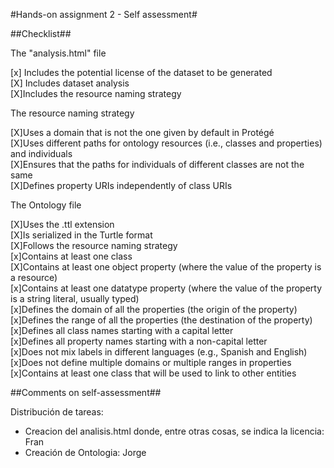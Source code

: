 #Hands-on assignment 2 - Self assessment#

##Checklist##

The "analysis.html" file

[x] Includes the potential license of the dataset to be generated  
[X] Includes dataset analysis  
[X]Includes the resource naming strategy  

The resource naming strategy  

[X]Uses a domain that is not the one given by default in Protégé  
[X]Uses different paths for ontology resources (i.e., classes and properties) and
individuals  
[X]Ensures that the paths for individuals of different classes are not the same  
[X]Defines property URIs independently of class URIs  

The Ontology file  

[X]Uses the .ttl extension  
[X]Is serialized in the Turtle format  
[X]Follows the resource naming strategy  
[x]Contains at least one class  
[X]Contains at least one object property (where the value of the property is a resource)  
[x]Contains at least one datatype property (where the value of the property is a string
literal, usually typed)  
[x]Defines the domain of all the properties (the origin of the property)  
[x]Defines the range of all the properties (the destination of the property)  
[x]Defines all class names starting with a capital letter  
[x]Defines all property names starting with a non-capital letter  
[x]Does not mix labels in different languages (e.g., Spanish and English)  
[x]Does not define multiple domains or multiple ranges in properties  
[x]Contains at least one class that will be used to link to other entities  

##Comments on self-assessment##  

Distribución de tareas:
- Creacion del analisis.html donde, entre otras cosas, se indica la licencia: Fran
- Creación de Ontologia: Jorge
